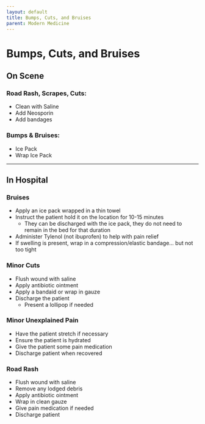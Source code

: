 ```yaml
---
layout: default
title: Bumps, Cuts, and Bruises
parent: Modern Medicine
---
```

# Bumps, Cuts, and Bruises

## On Scene

### Road Rash, Scrapes, Cuts:
- Clean with Saline
- Add Neosporin
- Add bandages

### Bumps & Bruises: 
- Ice Pack
- Wrap Ice Pack

---

## In Hospital

### Bruises
- Apply an ice pack wrapped in a thin towel
- Instruct the patient hold it on the location for 10-15 minutes
  - They can be discharged with the ice pack, they do not need to remain in the bed for that duration
- Administer Tylenol (not ibuprofen) to help with pain relief
- If swelling is present, wrap in a compression/elastic bandage... but not too tight

### Minor Cuts
- Flush wound with saline
- Apply antibiotic ointment
- Apply a bandaid or wrap in gauze
- Discharge the patient
  - Present a lollipop if needed

### Minor Unexplained Pain
- Have the patient stretch if necessary
- Ensure the patient is hydrated
- Give the patient some pain medication
- Discharge patient when recovered

### Road Rash
- Flush wound with saline
- Remove any lodged debris
- Apply antibiotic ointment
- Wrap in clean gauze
- Give pain medication if needed
- Discharge patient